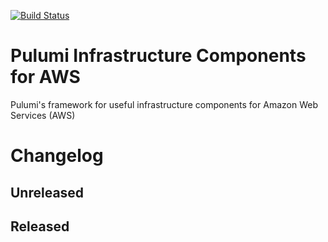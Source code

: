 [![Build Status](https://travis-ci.com/pulumi/pulumi-aws-infra.svg?token=eHg7Zp5zdDDJfTjY8ejq&branch=master)](https://travis-ci.com/pulumi/pulumi-aws-infra)

# Pulumi Infrastructure Components for AWS

Pulumi's framework for useful infrastructure components for Amazon Web Services (AWS)


# Changelog

## Unreleased

## Released

